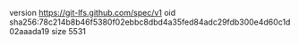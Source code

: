 version https://git-lfs.github.com/spec/v1
oid sha256:78c214b8b46f5380f02ebbc8dbd4a35fed84adc29fdb300e4d60c1d02aaada19
size 5531
